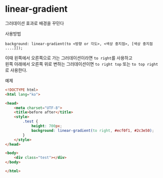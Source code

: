 # linear-gradient

그러데이션 효과로 배경을 꾸민다


사용방법
```
background: linear-gradient(to <방향 or 각도>, <색상 중지점>, [색상 중지점 ....]]);
```

이때 왼쪽에서 오른쪽으로 가는 그러데이션이라면 `to right`를 사용하고<br>
왼쪽 아래에서 오른쪽 위로 변하는 그러데이션이면 `to right top` 또는 `to top right`로 사용한다.

예제

```html
<!DOCTYPE html>
<html lang="ko">

<head>
    <meta charset="UTF-8">
    <title>before after</title>
    <style>
        .test {
            height: 700px;
            background: linear-gradient(to right, #ecf0f1, #2c3e50);
        }
    </style>
</head>

<body>
    <div class="test"></div>
</body>

</html>
```